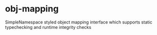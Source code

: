 # obj-mapping
SimpleNamespace styled object mapping interface which supports static typechecking and runtime integrity checks
